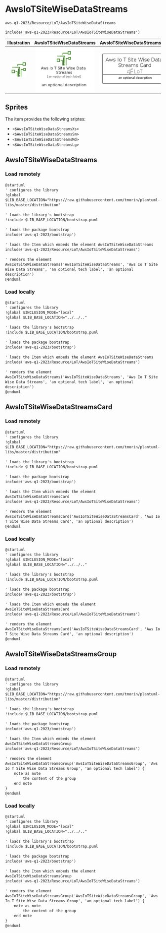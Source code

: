 # AwsIoTSiteWiseDataStreams


```text
aws-q1-2023/Resource/LoT/AwsIoTSiteWiseDataStreams
```

```text
include('aws-q1-2023/Resource/LoT/AwsIoTSiteWiseDataStreams')
```



| Illustration | AwsIoTSiteWiseDataStreams | AwsIoTSiteWiseDataStreamsCard | AwsIoTSiteWiseDataStreamsGroup |
| :---: | :---: | :---: | :---: |
| ![illustration for Illustration](../../../aws-q1-2023/Resource/LoT/AwsIoTSiteWiseDataStreams.png) | ![illustration for AwsIoTSiteWiseDataStreams](../../../aws-q1-2023/Resource/LoT/AwsIoTSiteWiseDataStreams.Local.png) | ![illustration for AwsIoTSiteWiseDataStreamsCard](../../../aws-q1-2023/Resource/LoT/AwsIoTSiteWiseDataStreamsCard.Local.png) | ![illustration for AwsIoTSiteWiseDataStreamsGroup](../../../aws-q1-2023/Resource/LoT/AwsIoTSiteWiseDataStreamsGroup.Local.png) |



## Sprites
The item provides the following sriptes:

- `<$AwsIoTSiteWiseDataStreamsXs>`
- `<$AwsIoTSiteWiseDataStreamsSm>`
- `<$AwsIoTSiteWiseDataStreamsMd>`
- `<$AwsIoTSiteWiseDataStreamsLg>`





## AwsIoTSiteWiseDataStreams

### Load remotely
```plantuml
@startuml
' configures the library
!global $LIB_BASE_LOCATION="https://raw.githubusercontent.com/tmorin/plantuml-libs/master/distribution"

' loads the library's bootstrap
!include $LIB_BASE_LOCATION/bootstrap.puml

' loads the package bootstrap
include('aws-q1-2023/bootstrap')

' loads the Item which embeds the element AwsIoTSiteWiseDataStreams
include('aws-q1-2023/Resource/LoT/AwsIoTSiteWiseDataStreams')

' renders the element
AwsIoTSiteWiseDataStreams('AwsIoTSiteWiseDataStreams', 'Aws Io T Site Wise Data Streams', 'an optional tech label', 'an optional description')
@enduml
```

### Load locally
```plantuml
@startuml
' configures the library
!global $INCLUSION_MODE="local"
!global $LIB_BASE_LOCATION="../../.."

' loads the library's bootstrap
!include $LIB_BASE_LOCATION/bootstrap.puml

' loads the package bootstrap
include('aws-q1-2023/bootstrap')

' loads the Item which embeds the element AwsIoTSiteWiseDataStreams
include('aws-q1-2023/Resource/LoT/AwsIoTSiteWiseDataStreams')

' renders the element
AwsIoTSiteWiseDataStreams('AwsIoTSiteWiseDataStreams', 'Aws Io T Site Wise Data Streams', 'an optional tech label', 'an optional description')
@enduml
```

## AwsIoTSiteWiseDataStreamsCard

### Load remotely
```plantuml
@startuml
' configures the library
!global $LIB_BASE_LOCATION="https://raw.githubusercontent.com/tmorin/plantuml-libs/master/distribution"

' loads the library's bootstrap
!include $LIB_BASE_LOCATION/bootstrap.puml

' loads the package bootstrap
include('aws-q1-2023/bootstrap')

' loads the Item which embeds the element AwsIoTSiteWiseDataStreamsCard
include('aws-q1-2023/Resource/LoT/AwsIoTSiteWiseDataStreams')

' renders the element
AwsIoTSiteWiseDataStreamsCard('AwsIoTSiteWiseDataStreamsCard', 'Aws Io T Site Wise Data Streams Card', 'an optional description')
@enduml
```

### Load locally
```plantuml
@startuml
' configures the library
!global $INCLUSION_MODE="local"
!global $LIB_BASE_LOCATION="../../.."

' loads the library's bootstrap
!include $LIB_BASE_LOCATION/bootstrap.puml

' loads the package bootstrap
include('aws-q1-2023/bootstrap')

' loads the Item which embeds the element AwsIoTSiteWiseDataStreamsCard
include('aws-q1-2023/Resource/LoT/AwsIoTSiteWiseDataStreams')

' renders the element
AwsIoTSiteWiseDataStreamsCard('AwsIoTSiteWiseDataStreamsCard', 'Aws Io T Site Wise Data Streams Card', 'an optional description')
@enduml
```

## AwsIoTSiteWiseDataStreamsGroup

### Load remotely
```plantuml
@startuml
' configures the library
!global $LIB_BASE_LOCATION="https://raw.githubusercontent.com/tmorin/plantuml-libs/master/distribution"

' loads the library's bootstrap
!include $LIB_BASE_LOCATION/bootstrap.puml

' loads the package bootstrap
include('aws-q1-2023/bootstrap')

' loads the Item which embeds the element AwsIoTSiteWiseDataStreamsGroup
include('aws-q1-2023/Resource/LoT/AwsIoTSiteWiseDataStreams')

' renders the element
AwsIoTSiteWiseDataStreamsGroup('AwsIoTSiteWiseDataStreamsGroup', 'Aws Io T Site Wise Data Streams Group', 'an optional tech label') {
    note as note
        the content of the group
    end note
}
@enduml
```

### Load locally
```plantuml
@startuml
' configures the library
!global $INCLUSION_MODE="local"
!global $LIB_BASE_LOCATION="../../.."

' loads the library's bootstrap
!include $LIB_BASE_LOCATION/bootstrap.puml

' loads the package bootstrap
include('aws-q1-2023/bootstrap')

' loads the Item which embeds the element AwsIoTSiteWiseDataStreamsGroup
include('aws-q1-2023/Resource/LoT/AwsIoTSiteWiseDataStreams')

' renders the element
AwsIoTSiteWiseDataStreamsGroup('AwsIoTSiteWiseDataStreamsGroup', 'Aws Io T Site Wise Data Streams Group', 'an optional tech label') {
    note as note
        the content of the group
    end note
}
@enduml
```

